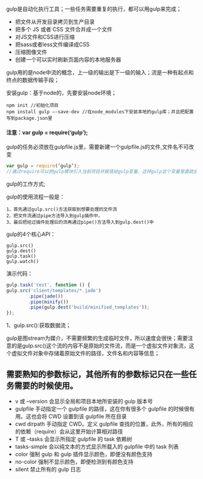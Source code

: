 gulp是自动化执行工具；一些任务需要重复的执行，都可以用gulp来完成；

- 把文件从开发目录拷贝到生产目录
- 把多个 JS 或者 CSS 文件合并成一个文件
- 对JS文件和CSS进行压缩
- 把sass或者less文件编译成CSS
- 压缩图像文件
- 创建一个可以实时刷新页面内容的本地服务器

gulp用的是node中流的概念，上一级的输出是下一级的输入；流是一种有起点和终点的数据传输手段；

安装gulp：基于node的，先要安装node环境；

```
npm init //初始化项目
npm install gulp –-save-dev //在node_modules下安装本地的gulp库；并且把配置写到package.json里
```

#### 注意：var gulp = require(‘gulp’);

gulp的任务必须放在gulpfile.js里，需要新建一个gulpfile.js的文件,文件名不可改变

```javascript
var gulp = require(‘gulp’);
//通过require可以把gulp模块引入当前项目并赋值给gulp变量，这样gulp这个变量里面就会拥有gulp这个变量里的所有gulp的方法;
```

gulp的工作方式;

gulp的使用流程一般是：

```
1、首先通过gulp.src()方法获取到想要处理的文件流
2、把文件流通过pipe方法导入到gulp插件中，
3、最后把经过插件处理后的流再通过pipe()方法导入到gulp.dest()中
```

gulp的4个核心API：

``` 
gulp.src()
gulp.dest()
gulp.task()
gulp.watch()
```
演示代码：

```javascript
gulp.task('test', function () {
gulp.src('client/templates/*.jade')
        .pipe(jade())
        .pipe(minify())
        .pipe(gulp.dest('build/minified_templates'));
});
```


1、gulp.src():获取数据流；

gulp是图stream为媒介，不需要频繁的生成临时文件，所以速度会很快；需要注意的是gulp.src()这个流的内容不是原始的文件流，而是一个虚拟文件对象流，这个虚拟文件对象中存储着原始文件的路径，文件名和内容等信息；


## 需要熟知的参数标记，其他所有的参数标记只在一些任务需要的时候使用。

- v 或 –version 会显示全局和项目本地所安装的 gulp 版本号
- gulpfile 手动指定一个 gulpfile 的路径，这在你有很多个 gulpfile 的时候很有用。这也会将 CWD 设置到该 gulpfile 所在目录
- cwd dirpath 手动指定 CWD。定义 gulpfile 查找的位置，此外，所有的相应的依赖（require）会从这里开始计算相对路径
- T 或 –tasks 会显示所指定 gulpfile 的 task 依赖树
- tasks-simple 会以纯文本的方式显示所载入的 gulpfile 中的 task 列表
- color 强制 gulp 和 gulp 插件显示颜色，即便没有颜色支持
- no-color 强制不显示颜色，即便检测到有颜色支持
- silent 禁止所有的 gulp 日志



